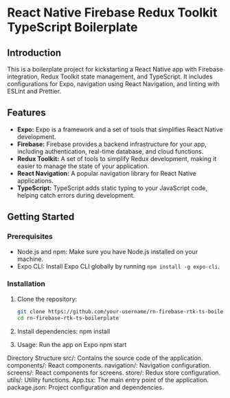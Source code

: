 # React Native Firebase Redux Toolkit TypeScript Boilerplate

## Introduction

This is a boilerplate project for kickstarting a React Native app with Firebase integration, Redux Toolkit state management, and TypeScript. It includes configurations for Expo, navigation using React Navigation, and linting with ESLint and Prettier.

## Features

- **Expo:** Expo is a framework and a set of tools that simplifies React Native development.
- **Firebase:** Firebase provides a backend infrastructure for your app, including authentication, real-time database, and cloud functions.
- **Redux Toolkit:** A set of tools to simplify Redux development, making it easier to manage the state of your application.
- **React Navigation:** A popular navigation library for React Native applications.
- **TypeScript:** TypeScript adds static typing to your JavaScript code, helping catch errors during development.

## Getting Started

### Prerequisites

- Node.js and npm: Make sure you have Node.js installed on your machine.
- Expo CLI: Install Expo CLI globally by running `npm install -g expo-cli`.

### Installation

1. Clone the repository:

   ```bash
   git clone https://github.com/your-username/rn-firebase-rtk-ts-boilerplate.git
   cd rn-firebase-rtk-ts-boilerplate
2. Install dependencies:
    npm install
3. Usage: Run the app on Expo
    npm start

Directory Structure
src/: Contains the source code of the application.
components/: React components.
navigation/: Navigation configuration.
screens/: React components for screens.
store/: Redux store configuration.
utils/: Utility functions.
App.tsx: The main entry point of the application.
package.json: Project configuration and dependencies.
